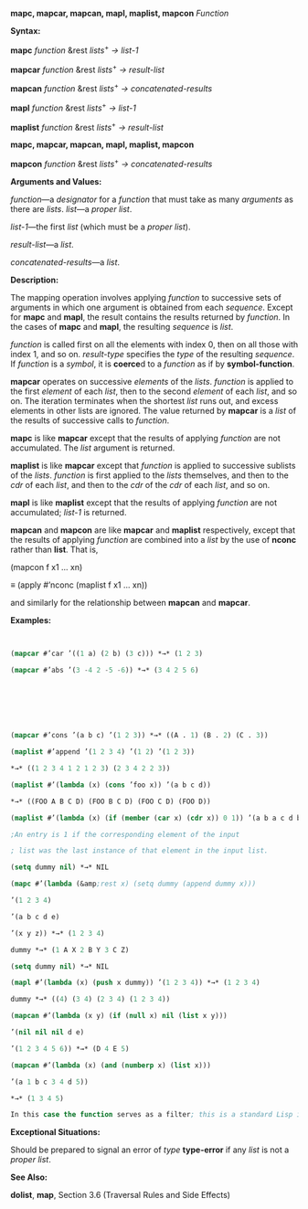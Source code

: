 **mapc, mapcar, mapcan, mapl, maplist, mapcon** *Function* 



**Syntax:** 



**mapc** *function* &amp;rest *lists*<sup>+</sup> *→ list-1* 



**mapcar** *function* &amp;rest *lists*<sup>+</sup> *→ result-list* 



**mapcan** *function* &amp;rest *lists*<sup>+</sup> *→ concatenated-results* 



**mapl** *function* &amp;rest *lists*<sup>+</sup> *→ list-1* 



**maplist** *function* &amp;rest *lists*<sup>+</sup> *→ result-list* 







 



 



**mapc, mapcar, mapcan, mapl, maplist, mapcon** 



**mapcon** *function* &amp;rest *lists*<sup>+</sup> *→ concatenated-results* 



**Arguments and Values:** 



*function*—a *designator* for a *function* that must take as many *arguments* as there are *lists*. *list*—a *proper list*. 



*list-1*—the first *list* (which must be a *proper list*). 



*result-list*—a *list*. 



*concatenated-results*—a *list*. 



**Description:** 



The mapping operation involves applying *function* to successive sets of arguments in which one argument is obtained from each *sequence*. Except for **mapc** and **mapl**, the result contains the results returned by *function*. In the cases of **mapc** and **mapl**, the resulting *sequence* is *list*. 



*function* is called first on all the elements with index 0, then on all those with index 1, and so on. *result-type* specifies the *type* of the resulting *sequence*. If *function* is a *symbol*, it is **coerce**d to a *function* as if by **symbol-function**. 



**mapcar** operates on successive *elements* of the *lists*. *function* is applied to the first *element* of each *list*, then to the second *element* of each *list*, and so on. The iteration terminates when the shortest *list* runs out, and excess elements in other lists are ignored. The value returned by **mapcar** is a *list* of the results of successive calls to *function*. 



**mapc** is like **mapcar** except that the results of applying *function* are not accumulated. The *list* argument is returned. 



**maplist** is like **mapcar** except that *function* is applied to successive sublists of the *lists*. *function* is first applied to the *lists* themselves, and then to the *cdr* of each *list*, and then to the *cdr* of the *cdr* of each *list*, and so on. 



**mapl** is like **maplist** except that the results of applying *function* are not accumulated; *list-1* is returned. 



**mapcan** and **mapcon** are like **mapcar** and **maplist** respectively, except that the results of applying *function* are combined into a *list* by the use of **nconc** rather than **list**. That is, 



(mapcon f x1 ... xn) 



*≡* (apply #’nconc (maplist f x1 ... xn)) 



and similarly for the relationship between **mapcan** and **mapcar**. 



**Examples:**
```lisp
 

(mapcar #’car ’((1 a) (2 b) (3 c))) *→* (1 2 3) 

(mapcar #’abs ’(3 -4 2 -5 -6)) *→* (3 4 2 5 6) 



 

 

(mapcar #’cons ’(a b c) ’(1 2 3)) *→* ((A . 1) (B . 2) (C . 3)) 

(maplist #’append ’(1 2 3 4) ’(1 2) ’(1 2 3)) 

*→* ((1 2 3 4 1 2 1 2 3) (2 3 4 2 2 3)) 

(maplist #’(lambda (x) (cons ’foo x)) ’(a b c d)) 

*→* ((FOO A B C D) (FOO B C D) (FOO C D) (FOO D)) 

(maplist #’(lambda (x) (if (member (car x) (cdr x)) 0 1)) ’(a b a c d b c)) *→* (0 0 1 0 1 1 1) 

;An entry is 1 if the corresponding element of the input 

; list was the last instance of that element in the input list. 

(setq dummy nil) *→* NIL 

(mapc #’(lambda (&amp;rest x) (setq dummy (append dummy x))) 

’(1 2 3 4) 

’(a b c d e) 

’(x y z)) *→* (1 2 3 4) 

dummy *→* (1 A X 2 B Y 3 C Z) 

(setq dummy nil) *→* NIL 

(mapl #’(lambda (x) (push x dummy)) ’(1 2 3 4)) *→* (1 2 3 4) 

dummy *→* ((4) (3 4) (2 3 4) (1 2 3 4)) 

(mapcan #’(lambda (x y) (if (null x) nil (list x y))) 

’(nil nil nil d e) 

’(1 2 3 4 5 6)) *→* (D 4 E 5) 

(mapcan #’(lambda (x) (and (numberp x) (list x))) 

’(a 1 b c 3 4 d 5)) 

*→* (1 3 4 5) 

In this case the function serves as a filter; this is a standard Lisp idiom using **mapcan**. (mapcon #’list ’(1 2 3 4)) *→* ((1 2 3 4) (2 3 4) (3 4) (4)) 


```
**Exceptional Situations:** 



Should be prepared to signal an error of *type* **type-error** if any *list* is not a *proper list*. 



**See Also:** 



**dolist**, **map**, Section 3.6 (Traversal Rules and Side Effects) 







 



 




